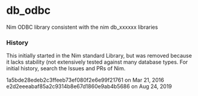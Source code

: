 # db_odbc
Nim ODBC library consistent with the nim db_xxxxxx libraries


### History
This initially started in the Nim standard Library, but was removed because it lacks stability (not extensively tested against many database types.
For initial history, search the Issues and PRs of Nim.

1a5bde28edeb2c3ffeeb73ef080f2e6e99f21761  on Mar 21, 2016
e2d2eeeabaf85a2c9314b8e67d1860e9ab4b5686  on Aug 24, 2019
